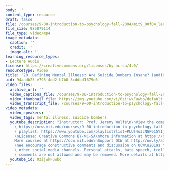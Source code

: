 ```yaml
---
body: ''
content_type: resource
draft: false
file: /courses/9-00-introduction-to-psychology-fall-2004/mit9_00f04_lec20_360p_16_9.mp4
file_size: 985879114
file_type: video/mp4
image_metadata:
  caption: ''
  credit: ''
  image-alt: ''
learning_resource_types:
- Lecture Audio
license: https://creativecommons.org/licenses/by-nc-sa/4.0/
resourcetype: Video
title: '20. Defining Mental Illness: Are Suicide Bombers Insane? (audio only)'
uid: 94aadb25-e795-4dd2-b7b0-3cddbd1679d6
video_files:
  archive_url: ''
  video_captions_file: /courses/9-00-introduction-to-psychology-fall-2004/mit9_00f04_lec20_captions.vtt
  video_thumbnail_file: https://img.youtube.com/vi/0zijwkFuwbo/default.jpg
  video_transcript_file: /courses/9-00-introduction-to-psychology-fall-2004/1YuuC5edaPqlZCEi71O9V1RtKse5myned_transcript.pdf
video_metadata:
  video_speakers: ''
  video_tags: mental illness, suicide bombers
  youtube_description: "Instructor: Prof. Jeremy Wolfe\n\nView the complete course:\
    \ https://ocw.mit.edu/courses/9-00-introduction-to-psychology-fall-2004/\nYouTube\
    \ playlist: https://www.youtube.com/playlist?list=PLUl4u3cNGP615Y1j9Ok3szAH5DxhFjTHo\n\
    \nLicense: Creative Commons BY-NC-SA\nMore information at https://ocw.mit.edu/terms\n\
    More courses at https://ocw.mit.edu\nSupport OCW at http://ow.ly/a1If50zVRlQ\n\
    \nWe encourage constructive comments and discussion on OCW\u2019s YouTube and\
    \ other social media channels. Personal attacks, hate speech, trolling, and inappropriate\
    \ comments are not allowed and may be removed. More details at https://ocw.mit.edu/comments."
  youtube_id: 0zijwkFuwbo
---
```

